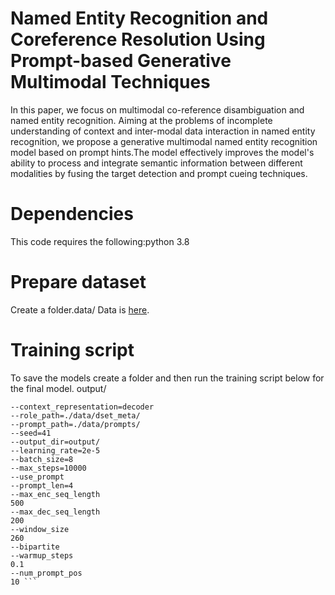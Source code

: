 # Named Entity Recognition and Coreference Resolution Using Prompt-based Generative Multimodal Techniques
In this paper, we focus on multimodal co-reference disambiguation and named entity recognition. Aiming at the problems of incomplete understanding of context and inter-modal data interaction in named entity recognition, we propose a generative multimodal named entity recognition model based on prompt hints.The model effectively improves the model's ability to process and integrate semantic information between different modalities by fusing the target detection and prompt cueing techniques.

# Dependencies
This code requires the following:python 3.8

# Prepare dataset
Create a folder.data/
Data is [here](https://drive.google.com/drive/folders/1qiMRSq4xgaZhOL6AfDOvYr_yHyXuY7QU?usp=drive_link).

# Training script
To save the models create a folder and then run the training script below for the final model. output/
```--dataset_type=data/
--context_representation=decoder
--role_path=./data/dset_meta/
--prompt_path=./data/prompts/
--seed=41
--output_dir=output/
--learning_rate=2e-5
--batch_size=8
--max_steps=10000
--use_prompt
--prompt_len=4
--max_enc_seq_length
500
--max_dec_seq_length
200
--window_size
260
--bipartite
--warmup_steps
0.1
--num_prompt_pos
10 ```

